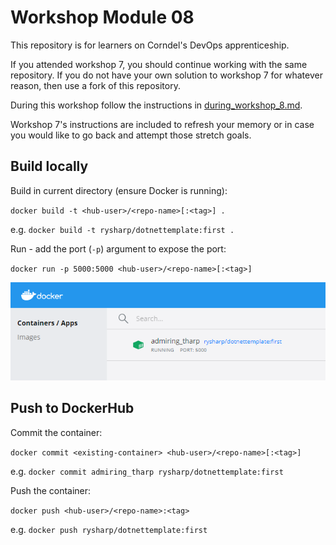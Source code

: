 # Workshop Module 08

This repository is for learners on Corndel's DevOps apprenticeship.

If you attended workshop 7, you should continue working with the same repository. If you do not have your own solution to workshop 7 for whatever reason, then use a fork of this repository.

During this workshop follow the instructions in [during_workshop_8.md](./during_workshop_8.md).

Workshop 7's instructions are included to refresh your memory or in case you would like to go back and attempt those stretch goals.

## Build locally

Build in current directory (ensure Docker is running):

`docker build -t <hub-user>/<repo-name>[:<tag>] .`

e.g. `docker build -t rysharp/dotnettemplate:first .`

Run - add the port (`-p`) argument to expose the port:

`docker run -p 5000:5000 <hub-user>/<repo-name>[:<tag>]`

![Container in Docker Dashboard](img/container.png)

## Push to DockerHub

Commit the container:

`docker commit <existing-container> <hub-user>/<repo-name>[:<tag>]`

e.g. `docker commit admiring_tharp rysharp/dotnettemplate:first`

Push the container:

`docker push <hub-user>/<repo-name>:<tag>`

e.g. `docker push rysharp/dotnettemplate:first`